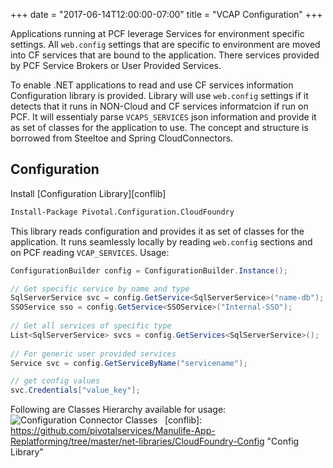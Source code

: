 +++
date = "2017-06-14T12:00:00-07:00"
title = "VCAP Configuration"
+++

Applications running at PCF leverage Services for environment specific settings. All `web.config` settings that are specific to environment are moved into CF services that are bound to the application. There services provided by PCF Service Brokers or User Provided Services.

To enable .NET applications to read  and use CF services information Configuration library is provided. Library will use `web.config` settings if it detects that it runs in NON-Cloud and CF services informatcion if run on PCF. It will essentialy parse `VCAPS_SERVICES` json information and provide it as set of classes for the application to use. The concept and structure is borrowed from Steeltoe and Spring CloudConnectors.

## Configuration

Install [Configuration Library][conflib]

```ps
Install-Package Pivotal.Configuration.CloudFoundry
```

This library reads configuration and provides it as set of classes for the application. It runs seamlessly locally by reading `web.config` sections and on PCF reading `VCAP_SERVICES`. Usage:

```c#
ConfigurationBuilder config = ConfigurationBuilder.Instance();

// Get specific service by name and type
SqlServerService svc = config.GetService<SqlServerService>("name-db");
SSOService sso = config.GetService<SSOService>("Internal-SSO");
 
// Get all services of specific type
List<SqlServerService> svcs = config.GetServices<SqlServerService>(); 
 
// For generic user provided services
Service svc = config.GetServiceByName("servicename");

// get config values
svc.Credentials["value_key"];
```

Following are Classes Hierarchy available for usage:
![Configuration Connector Classes](/sso_img/vcaps_config.png)
 
[conflib]: https://github.com/pivotalservices/Manulife-App-Replatforming/tree/master/net-libraries/CloudFoundry-Config "Config Library"
